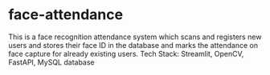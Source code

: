 # face-attendance
This is a face recognition attendance system which scans and registers new users and stores their face ID in the database and marks the attendance on face capture for already existing users. Tech Stack: Streamlit, OpenCV, FastAPI, MySQL database
